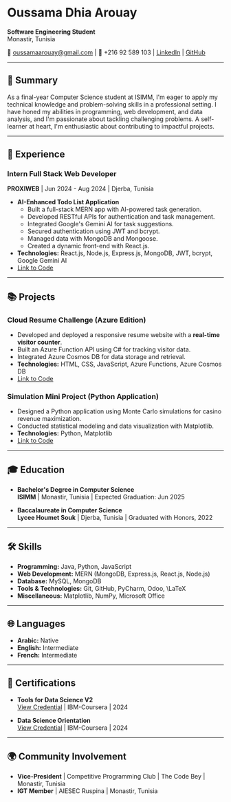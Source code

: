 # Oussama Dhia Arouay
**Software Engineering Student**  
Monastir, Tunisia  

📧 [oussamaarouay@gmail.com](mailto:oussamaarouay@gmail.com) | 📱 +216 92 589 103 | [LinkedIn](https://www.linkedin.com/in/arouay/) | [GitHub](https://github.com/arouay)

---

## 📝 Summary
As a final-year Computer Science student at ISIMM, I'm eager to apply my technical knowledge and problem-solving skills in a professional setting. I have honed my abilities in programming, web development, and data analysis, and I'm passionate about tackling challenging problems. A self-learner at heart, I'm enthusiastic about contributing to impactful projects.

---

## 💼 Experience

### **Intern Full Stack Web Developer**  
**PROXIWEB** | Jun 2024 - Aug 2024 | Djerba, Tunisia  
- **AI-Enhanced Todo List Application**  
  - Built a full-stack MERN app with AI-powered task generation.  
  - Developed RESTful APIs for authentication and task management.  
  - Integrated Google's Gemini AI for task suggestions.  
  - Secured authentication using JWT and bcrypt.  
  - Managed data with MongoDB and Mongoose.  
  - Created a dynamic front-end with React.js.  
- **Technologies:** React.js, Node.js, Express.js, MongoDB, JWT, bcrypt, Google Gemini AI  
- [Link to Code](https://github.com/oarouay/ThingsToDo)  

---

## 📚 Projects

### **Cloud Resume Challenge (Azure Edition)**  
- Developed and deployed a responsive resume website with a **real-time visitor counter**.  
- Built an Azure Function API using C# for tracking visitor data.  
- Integrated Azure Cosmos DB for data storage and retrieval.  
- **Technologies:** HTML, CSS, JavaScript, Azure Functions, Azure Cosmos DB  
- [Link to Code](https://github.com/oarouay/azure-cv)

### **Simulation Mini Project (Python Application)**  
- Designed a Python application using Monte Carlo simulations for casino revenue maximization.  
- Conducted statistical modeling and data visualization with Matplotlib.  
- **Technologies:** Python, Matplotlib  
- [Link to Code](https://github.com/oarouay/Simulation.git)

---

## 🎓 Education

- **Bachelor's Degree in Computer Science**  
  **ISIMM** | Monastir, Tunisia | Expected Graduation: Jun 2025  

- **Baccalaureate in Computer Science**  
  **Lycee Houmet Souk** | Djerba, Tunisia | Graduated with Honors, 2022  

---

## 🛠️ Skills

- **Programming:** Java, Python, JavaScript  
- **Web Development:** MERN (MongoDB, Express.js, React.js, Node.js)  
- **Database:** MySQL, MongoDB  
- **Tools & Technologies:** Git, GitHub, PyCharm, Odoo, \LaTeX  
- **Miscellaneous:** Matplotlib, NumPy, Microsoft Office  

---

## 🌐 Languages

- **Arabic:** Native  
- **English:** Intermediate  
- **French:** Intermediate  

---

## 🌟 Certifications

- **Tools for Data Science V2**  
  [View Credential](https://www.credly.com/badges/7b85ef65-34f6-4837-b92a-9049a60ab4f7/linked_in_profile) | IBM-Coursera | 2024  

- **Data Science Orientation**  
  [View Credential](https://www.credly.com/badges/a4de86a4-0885-4111-8dc1-a03cf343dca8/linked_in_profile) | IBM-Coursera | 2024  

---

## 🌍 Community Involvement

- **Vice-President** | Competitive Programming Club | The Code Bey | Monastir, Tunisia  
- **IGT Member** | AIESEC Ruspina | Monastir, Tunisia  
